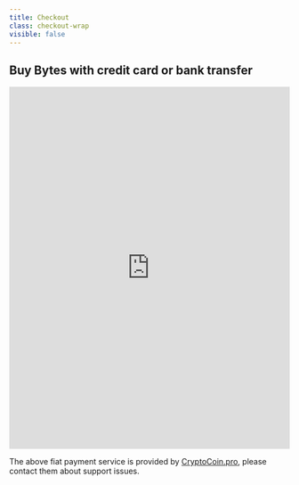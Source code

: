 ```yaml
---
title: Checkout
class: checkout-wrap
visible: false
---
```

<h2 class="section-heading text-center">Buy Bytes with credit card or bank transfer</h3>
<div class="centered iframe-fixed">
    <iframe src="https://checkout.cryptocoin.pro/order/obyte?iframe=true&amp;parent=true" style="max-width: 600px;" width="100%" height="650" frameborder="0"></iframe>
</div>
<p class="text-center">The above fiat payment service is provided by <a href="https://www.cryptocoin.pro/" target="_blank" rel="noopener">CryptoCoin.pro</a>, please contact them about support issues.</p>
